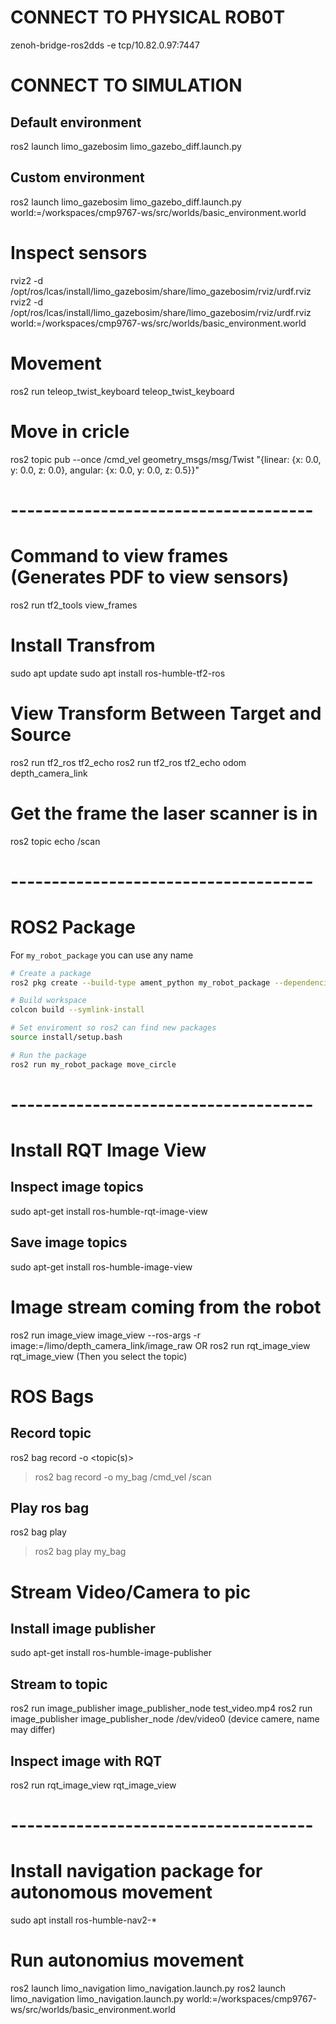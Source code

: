 # CONNECT TO PHYSICAL ROB0T
zenoh-bridge-ros2dds -e tcp/10.82.0.97:7447

# CONNECT TO SIMULATION
## Default environment
ros2 launch limo_gazebosim limo_gazebo_diff.launch.py
## Custom environment
ros2 launch limo_gazebosim limo_gazebo_diff.launch.py world:=/workspaces/cmp9767-ws/src/worlds/basic_environment.world

# Inspect sensors
rviz2 -d /opt/ros/lcas/install/limo_gazebosim/share/limo_gazebosim/rviz/urdf.rviz
rviz2 -d /opt/ros/lcas/install/limo_gazebosim/share/limo_gazebosim/rviz/urdf.rviz world:=/workspaces/cmp9767-ws/src/worlds/basic_environment.world

# Movement
ros2 run teleop_twist_keyboard teleop_twist_keyboard

# Move in cricle
ros2 topic pub --once /cmd_vel geometry_msgs/msg/Twist "{linear: {x: 0.0, y: 0.0, z: 0.0}, angular: {x: 0.0, y: 0.0, z: 0.5}}"

# -------------------------------------

# Command to view frames (Generates PDF to view sensors)
ros2 run tf2_tools view_frames

# Install Transfrom
sudo apt update
sudo apt install ros-humble-tf2-ros

# View Transform Between Target and Source
ros2 run tf2_ros tf2_echo <target> <source>
ros2 run tf2_ros tf2_echo odom depth_camera_link

# Get the frame the laser scanner is in
ros2 topic echo /scan

# -------------------------------------

# ROS2 Package
For `my_robot_package` you can use any name

```bash
# Create a package
ros2 pkg create --build-type ament_python my_robot_package --dependencies rclpy geometry_msgs sensor_msgs tf2_ros tf2_geometry_msgs

# Build workspace
colcon build --symlink-install

# Set enviroment so ros2 can find new packages
source install/setup.bash

# Run the package
ros2 run my_robot_package move_circle
```

# -------------------------------------

# Install RQT Image View
## Inspect image topics
sudo apt-get install ros-humble-rqt-image-view
## Save image topics
sudo apt-get install ros-humble-image-view

# Image stream coming from the robot
ros2 run image_view image_view --ros-args -r image:=/limo/depth_camera_link/image_raw
OR 
ros2 run rqt_image_view rqt_image_view (Then you select the topic)

# ROS Bags
## Record topic
ros2 bag record -o <filename> <topic(s)>
> ros2 bag record -o my_bag /cmd_vel /scan
## Play ros bag
ros2 bag play <filename>
> ros2 bag play my_bag

# Stream Video/Camera to pic
## Install image publisher
sudo apt-get install ros-humble-image-publisher
## Stream to topic
ros2 run image_publisher image_publisher_node test_video.mp4
ros2 run image_publisher image_publisher_node /dev/video0 (device camere, name may differ)
## Inspect image with RQT
ros2 run rqt_image_view rqt_image_view

# -------------------------------------

# Install navigation package for autonomous movement
sudo apt install ros-humble-nav2-*

# Run autonomius movement
ros2 launch limo_navigation limo_navigation.launch.py
ros2 launch limo_navigation limo_navigation.launch.py world:=/workspaces/cmp9767-ws/src/worlds/basic_environment.world